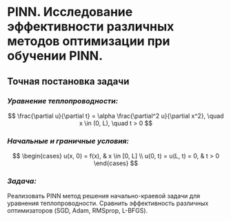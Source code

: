 # PINN. Исследование эффективности различных методов оптимизации при обучении PINN.

## Точная постановка задачи

### *Уравнение теплопроводности:*

$$
\frac{\partial u}{\partial t} = \alpha \frac{\partial^2 u}{\partial x^2}, \quad x \in (0, L), \quad t > 0
$$

### *Начальные и граничные условия:*

$$
\begin{cases}
u(x, 0) = f(x), & x \in [0, L] \\
u(0, t) = u(L, t) = 0, & t > 0
\end{cases}
$$

### *Задача:*
Реализовать PINN метод решения начально-краевой задачи для уравнения теплопроводности. Сравнить эффективность различных оптимизаторов (SGD, Adam, RMSprop, L-BFGS).
